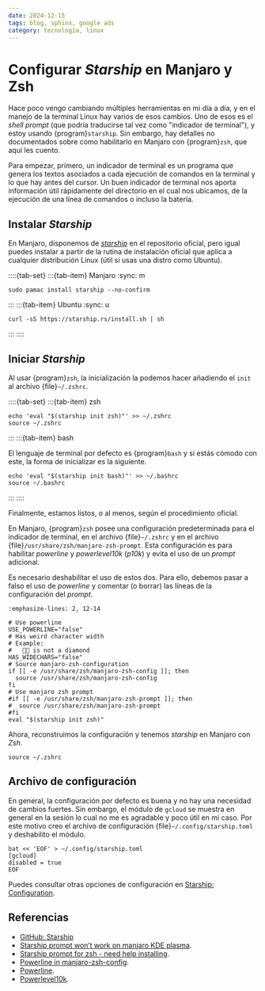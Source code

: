 ```yaml
---
date: 2024-12-15
tags: blog, sphinx, google ads
category: tecnología, linux
---
```


# Configurar *Starship* en Manjaro y Zsh

Hace poco vengo cambiando múltiples herramientas en mi día a día, y en el
manejo de la terminal Linux hay varios de esos cambios. Uno de esos es el
*shell prompt* (que podría traducirse tal vez como "indicador de terminal"),
y estoy usando {program}`starship`. Sin embargo, hay detalles no documentados
sobre como habilitarlo en Manjaro con {program}`zsh`, que aquí les cuento.

Para empezar, primero, un indicador de terminal es un programa que genera los
textos asociados a cada ejecución de comandos en la terminal y lo que hay
antes del cursor. Un buen indicador de terminal nos aporta información útil
rápidamente del directorio en el cual nos ubicamos, de la ejecución de una
línea de comandos o incluso la batería.

## Instalar *Starship*

En Manjaro, disponemos de [*starship*](https://starship.rs/) en el repositorio
oficial, pero igual puedes instalar a partir de la rutina de instalación
oficial que aplica a cualquier distribución Linux (útil si usas una distro
como Ubuntu).

::::{tab-set}
:::{tab-item} Manjaro
:sync: m

```{code} bash
sudo pamac install starship --no-confirm
```

:::
:::{tab-item} Ubuntu
:sync: u

```{code} bash
curl -sS https://starship.rs/install.sh | sh
```
:::
::::

## Iniciar *Starship*

Al usar {program}`zsh`, la inicialización la podemos hacer añadiendo el
`init` al archivo {file}`~/.zshrc`.

::::{tab-set}
:::{tab-item} zsh

```{code} bash
echo 'eval "$(starship init zsh)"' >> ~/.zshrc
source ~/.zshrc
```

:::
:::{tab-item} bash

El lenguaje de terminal por defecto es {program}`bash` y si estás cómodo con
este, la forma de inicializar es la siguiente.

```{code} bash
echo 'eval "$(starship init bash)"' >> ~/.bashrc
source ~/.bashrc
```

:::
::::

Finalmente, estamos listos, o al menos, según el procedimiento oficial.

En Manjaro, {program}`zsh` posee una configuración predeterminada para el
indicador de terminal, en el archivo {file}`~/.zshrc` y en el archivo
{file}`/usr/share/zsh/manjaro-zsh-prompt`. Esta configuración es para
habilitar *powerline* y *powerlevel10k* (*p10k*) y evita el uso de un *prompt*
adicional.

Es necesario deshabilitar el uso de estos dos. Para ello, debemos pasar a falso
el uso de *powerline* y comentar (o borrar) las líneas de la configuración
del *prompt*.

```{code-block} text
:emphasize-lines: 2, 12-14

# Use powerline
USE_POWERLINE="false"
# Has weird character width
# Example:
#    is not a diamond
HAS_WIDECHARS="false"
# Source manjaro-zsh-configuration
if [[ -e /usr/share/zsh/manjaro-zsh-config ]]; then
  source /usr/share/zsh/manjaro-zsh-config
fi
# Use manjaro zsh prompt
#if [[ -e /usr/share/zsh/manjaro-zsh-prompt ]]; then
#  source /usr/share/zsh/manjaro-zsh-prompt
#fi
eval "$(starship init zsh)"
```

Ahora, reconstruimos la configuración y tenemos *starship* en Manjaro con
*Zsh*.

```{code} bash
source ~/.zshrc
```

## Archivo de configuración

En general, la configuración por defecto es buena y no hay una necesidad de
cambios fuertes. Sin embargo, el módulo de `gcloud` se muestra en general en
la sesión lo cual no me es agradable y poco útil en mi caso. Por este motivo
creo el archivo de configuración {file}`~/.config/starship.toml` y deshabilito
el módulo.

```{code} bash
bat << 'EOF' > ~/.config/starship.toml
[gcloud]
disabled = true
EOF
```

Puedes consultar otras opciones de configuración en
[Starship: Configuration](https://starship.rs/config/).

## Referencias

+ [GitHub: Starship](https://github.com/starship/starship)
+ [Starship prompt won’t work on manjaro KDE plasma](https://forum.manjaro.org/t/starship-prompt-wont-work-on-manjaro-kde-plasma/83608).
+ [Starship prompt for zsh - need help installing](https://forum.manjaro.org/t/starship-prompt-for-zsh-need-help-installing/93481).
+ [Powerline in manjaro-zsh-config](https://forum.manjaro.org/t/powerline-in-manjaro-zsh-config/42941).
+ [Powerline](https://github.com/powerline/powerline).
+ [Powerlevel10k](https://github.com/romkatv/powerlevel10k).
